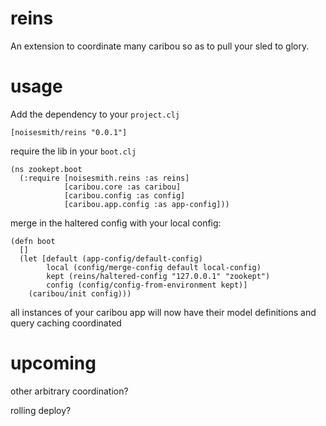 reins
=====

An extension to coordinate many caribou so as to pull your sled to glory.

usage
=====

Add the dependency to your `project.clj`

    [noisesmith/reins "0.0.1"]

require the lib in your `boot.clj`

    (ns zookept.boot
      (:require [noisesmith.reins :as reins]
                [caribou.core :as caribou]
                [caribou.config :as config]
                [caribou.app.config :as app-config]))

merge in the haltered config with your local config:

    (defn boot
      []
      (let [default (app-config/default-config)
            local (config/merge-config default local-config)
            kept (reins/haltered-config "127.0.0.1" "zookept")
            config (config/config-from-environment kept)]
        (caribou/init config)))

all instances of your caribou app will now have their model definitions and query caching coordinated

upcoming
========

other arbitrary coordination?

rolling deploy?
